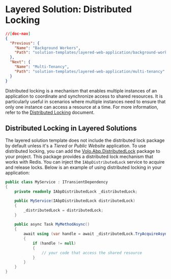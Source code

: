 # Layered Solution: Distributed Locking

```json
//[doc-nav]
{
  "Previous": {
    "Name": "Background Workers",
    "Path": "solution-templates/layered-web-application/background-workers"
  },
  "Next": {
    "Name": "Multi-Tenancy",
    "Path": "solution-templates/layered-web-application/multi-tenancy"
  }
}
```

Distributed locking is a mechanism that enables multiple instances of an application to coordinate and synchronize access to shared resources. It is particularly useful in scenarios where multiple instances need to ensure that only one instance can access a resource at a time. For more information, refer to the [Distributed Locking](../../framework/infrastructure/distributed-locking.md) document.

## Distributed Locking in Layered Solutions

The layered solution template does not include the distributed lock package by default unless it's a *Tiered* or *Public Website* application. To use distributed locking, you can add the [Volo.Abp.DistributedLock](https://www.nuget.org/packages/Volo.Abp.DistributedLocking) package to your project. This package provides a distributed lock mechanism that works with Redis. You can inject the `IAbpDistributedLock` service to acquire and release locks. Below is an example of using distributed locking in your application:

```csharp
public class MyService : ITransientDependency
{
    private readonly IAbpDistributedLock _distributedLock;

    public MyService(IAbpDistributedLock distributedLock)
    {
        _distributedLock = distributedLock;
    }
    
    public async Task MyMethodAsync()
    {
        await using (var handle = await _distributedLock.TryAcquireAsync("MyLockName"))
        {
            if (handle != null)
            {
                // your code that access the shared resource
            }
        }   
    }
}
```
